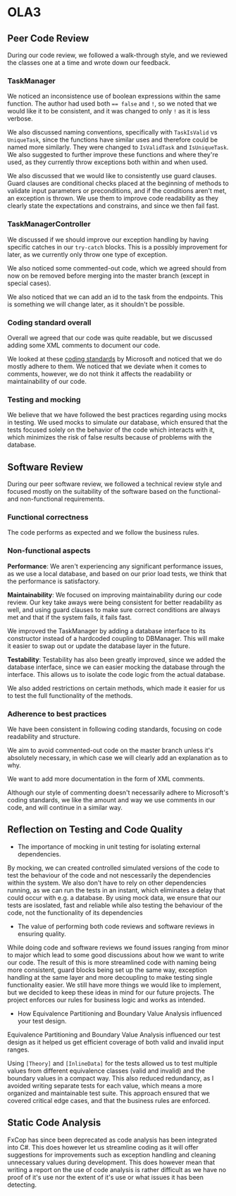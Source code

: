 # OLA3

## Peer Code Review
During our code review, we followed a walk-through style, and we reviewed the classes one at a time and wrote down our feedback.

### TaskManager
We noticed an inconsistence use of boolean expressions within the same function. The author had used both `== false` and `!`, so we noted that we would like it to be consistent, and it was changed to only `!` as it is less verbose. 

We also discussed naming conventions, specifically with `TaskIsValid` vs `UniqueTask`, since the functions have similar uses and therefore could be named more similarly. They were changed to `IsValidTask` and `IsUniqueTask`. We also suggested to further improve these functions and where they're used, as they currently throw exceptions both within and when used.

We also discussed that we would like to consistently use guard clauses. Guard clauses are conditional checks placed at the beginning of methods to validate input parameters or preconditions, and if the conditions aren't met, an exception is thrown. We use them to improve code readability as they clearly state the expectations and constrains, and since we then fail fast.

### TaskManagerController
We discussed if we should improve our exception handling by having specific catches in our `try-catch` blocks. This is a possibly improvement for later, as we currently only throw one type of exception.

We also noticed some commented-out code, which we agreed should from now on be removed before merging into the master branch (except in special cases).

We also noticed that we can add an id to the task from the endpoints. This is something we will change later, as it shouldn't be possible.

### Coding standard overall
Overall we agreed that our code was quite readable, but we discussed adding some XML comments to document our code. 

We looked at these [coding standards](https://learn.microsoft.com/en-us/dotnet/csharp/fundamentals/coding-style/coding-conventions) by Microsoft and noticed that we do mostly adhere to them. We noticed that we deviate when it comes to comments, however, we do not think it affects the readability or maintainability of our code.

### Testing and mocking
We believe that we have followed the best practices regarding using mocks in testing. We used mocks to simulate our database, which ensured that the tests focused solely on the behavior of the code which interacts with it, which minimizes the risk of false results because of problems with the database. 

## Software Review
During our peer software review, we followed a technical review style and focused mostly on the suitability of the software based on the functional- and non-functional requirements.

### Functional correctness
The code performs as expected and we follow the business rules.

### Non-functional aspects
**Performance**: We aren't experiencing any significant performance issues, as we use a local database, and based on our prior load tests, we think that the performance is satisfactory. 

**Maintainability**: We focused on improving maintainability during our code review. Our key take aways were being consistent for better readability as well, and using guard clauses to make sure correct conditions are always met and that if the system fails, it fails fast. 

We improved the TaskManager by adding a database interface to its constructor instead of a hardcoded coupling to DBManager. This will make it easier to swap out or update the database layer in the future.

**Testability**: Testability has also been greatly improved, since we added the database interface, since we can easier mocking the database through the interface. This allows us to isolate the code logic from the actual database. 

We also added restrictions on certain methods, which made it easier for us to test the full functionality of the methods.

### Adherence to best practices
We have been consistent in following coding standards, focusing on code readability and structure. 

We aim to avoid commented-out code on the master branch unless it's absolutely necessary, in which case we will clearly add an explanation as to why. 

We want to add more documentation in the form of XML comments. 

Although our style of commenting doesn't necessarily adhere to Microsoft's coding standards, we like the amount and way we use comments in our code, and will continue in a similar way.




## Reflection on Testing and Code Quality
- The importance of mocking in unit testing for isolating external dependencies.

By mocking, we can created controlled simulated versions of the code to test the behaviour of the code and not nescessarily the dependencies within the system. We also don't have to rely on other dependencies running, as we can run the tests in an instant, which eliminates a delay that could occur with e.g. a database. By using mock data, we ensure that our tests are isoslated, fast and reliable while also testing the behaviour of the code, not the functionality of its dependencies

-   The value of performing both code reviews and software reviews in ensuring quality.

While doing code and software reviews we found issues ranging from minor to major which lead to some good discussions about how we want to write our code. The result of this is more streamlined code with naming being more consistent, guard blocks being set up the same way, exception handling at the same layer and more decoupling to make testing single functionality easier. We still have more things we would like to implement, but we decided to keep these ideas in mind for our future projects. The project enforces our rules for business logic and works as intended.


-   How Equivalence Partitioning and Boundary Value Analysis influenced your test design.

Equivalence Partitioning and Boundary Value Analysis influenced our test design as it helped us get efficient coverage of both valid and invalid input ranges. 

Using `[Theory]` and `[InlineData]` for the tests allowed us to test multiple values from different equivalence classes (valid and invalid) and the boundary values in a compact way. This also reduced redundancy, as I avoided writing separate tests for each value, which means a more organized and maintainable test suite. This approach ensured that we covered critical edge cases, and that the business rules are enforced. 

## Static Code Analysis
FxCop has since been deprecated as code analysis has been integrated into C#. This does however let us streamline coding as it will offer suggestions for improvements such as exception handling and cleaning unnecessary values during development. This does however mean that writing a report on the use of code analysis is rather difficult as we have no proof of it's use nor the extent of it's use or what issues it has been detecting.